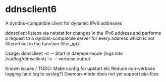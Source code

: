 # ddnsclient6
A dyndns-compatible client for dynamic IPv6 addresses

ddnsclient listens via netstat for changes in the IPv6 address and performs a request to a dyndns-compatible server for every address which is not filtered out in the function filter_ip()

Usage:
  ddnsclient
    -d    -- Start in daemon-mode (logs into /var/log/ddnsclient)
    -v    -- verbose output

Known issues / TODO:
  Make config for upstart etc
  Reduce non-verbose logging (and log to syslog?)
  Daemon-mode does not yet support pid-files
  
